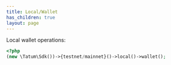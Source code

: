 ```yaml
---
title: Local/Wallet
has_children: true
layout: page
---
```


Local wallet operations:

```php
<?php
(new \Tatum\Sdk())->{testnet/mainnet}()->local()->wallet();
```